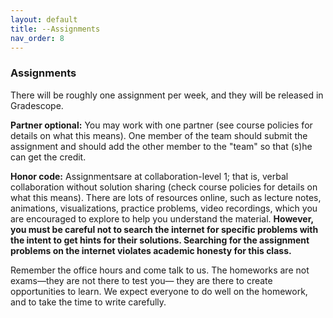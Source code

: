 ```yaml
---
layout: default 
title: --Assignments 
nav_order: 8
---
```



### Assignments 


There will be roughly one assignment per week, and they will be released in Gradescope. 

__Partner optional:__  You may work with one partner (see course policies for details on what this means).   One member of the team should submit the assignment and should  add the other member to the "team" so that (s)he  can get the credit. 

__Honor code:__ Assignmentsare at collaboration-level 1; that is, verbal collaboration without solution sharing (check course policies for details on what this means).  There are lots of resources online, such as lecture notes, animations, visualizations, practice problems, video recordings, which you are encouraged to explore to help you understand the material. __However, you must be careful not to search the internet for specific problems with the intent to get hints for their solutions. Searching for the assignment problems on the internet violates academic honesty for this class.__


Remember the office hours and come talk to us. The homeworks are not exams—they are not there to test you— they are there to create opportunities to learn. We expect everyone to do well on the homework, and to take the time to write carefully. 



